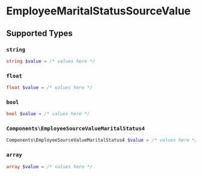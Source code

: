 # EmployeeMaritalStatusSourceValue


## Supported Types

### `string`

```php
string $value = /* values here */
```

### `float`

```php
float $value = /* values here */
```

### `bool`

```php
bool $value = /* values here */
```

### `Components\EmployeeSourceValueMaritalStatus4`

```php
Components\EmployeeSourceValueMaritalStatus4 $value = /* values here */
```

### `array`

```php
array $value = /* values here */
```

